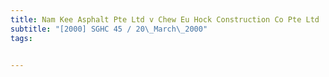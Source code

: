 ```yaml
---
title: Nam Kee Asphalt Pte Ltd v Chew Eu Hock Construction Co Pte Ltd 
subtitle: "[2000] SGHC 45 / 20\_March\_2000"
tags:


---
```


